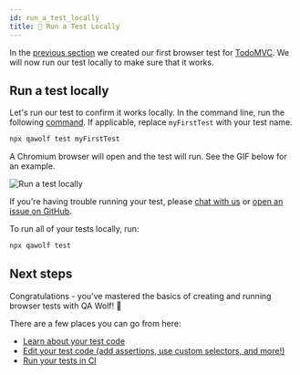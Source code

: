 ```yaml
---
id: run_a_test_locally
title: 🏃 Run a Test Locally
---
```


In the [previous section](create_a_test) we created our first browser test for [TodoMVC](http://todomvc.com/examples/react). We will now run our test locally to make sure that it works.

## Run a test locally

Let's run our test to confirm it works locally. In the command line, run the following [command](cli#npx-qawolf-test-options). If applicable, replace `myFirstTest` with your test name.

```bash
npx qawolf test myFirstTest
```

A Chromium browser will open and the test will run. See the GIF below for an example.

![Run a test locally](https://storage.googleapis.com/docs.qawolf.com/tutorials/run-my-first-test-small.gif)

If you're having trouble running your test, please [chat with us](https://gitter.im/qawolf/community) or [open an issue on GitHub](https://github.com/qawolf/qawolf/issues/new).

To run all of your tests locally, run:

```bash
npx qawolf test
```

## Next steps

Congratulations - you've mastered the basics of creating and running browser tests with QA Wolf! 🎉

There are a few places you can go from here:

- [Learn about your test code](review_test_code)
- [Edit your test code (add assertions, use custom selectors, and more!)](edit_test_code)
- [Run your tests in CI](set_up_ci)
